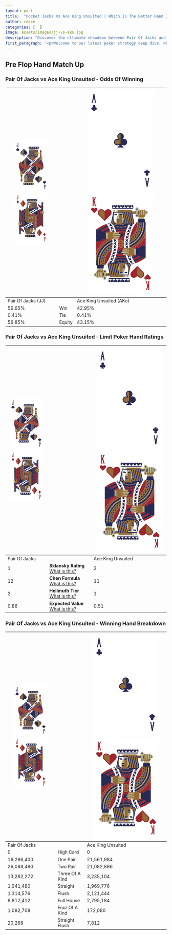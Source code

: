 ```yaml
---
layout: post
title:  "Pocket Jacks Vs Ace King Unsuited | Which Is The Better Hand In Poker? A Complete Guide"
author: reece
categories: [  ]
image: assets/images/jj-vs-ako.jpg
description: "Discover the ultimate showdown between Pair Of Jacks and Ace King Unsuited in poker! Uncover the odds, strategies, and scenarios where one hand triumphs over the other. Get ready to up your poker game with this thrilling analysis."
first_paragraph: "<p>Welcome to our latest poker strategy deep dive, where we're pitting two distinct hands against each other in a high-stakes showdown: Pair Of Jacks vs Ace King Unsuited.</p><p>In the dynamic world of poker, every decision counts, and knowing which hand holds the upper hand is key to your success at the table.</p><p>In this article, we'll dissect these two hands, explore the scenarios where one dominates the other, and equip you with the knowledge to make strategic choices that can tip the odds in your favor.</p><p>Get ready to unravel the intriguing dynamics of these poker hands and elevate your game to new heights.</p>"
---
```




[comment]: # (sp0)

## Pre Flop Hand Match Up

<div class="table hand-ratings" markdown="1"> 



### Pair Of Jacks vs Ace King Unsuited - Odds Of Winning


    
| ![image info](assets/images/hand1/J.png) ![image info](assets/images/hand1/Jo.png) |  | ![image info](assets/images/hand2/A.png) ![image info](assets/images/hand2/Ko.png) |
| -------- | -------- | -------- |
| Pair Of Jacks (JJ) |  | Ace King Unsuited (AKo) |
| 56.65% | Win | 42.95% |
| 0.41% | Tie | 0.41% |
| 56.85% | Equity | 43.15% |




[comment]: # (sp1)



### Pair Of Jacks vs Ace King Unsuited - Limit Poker Hand Ratings


    
| ![image info](assets/images/hand1/J.png) ![image info](assets/images/hand1/Jo.png) |  | ![image info](assets/images/hand2/A.png) ![image info](assets/images/hand2/Ko.png) |
| -------- | -------- | -------- |
| Pair Of Jacks |  | Ace King Unsuited |
| 1 | **Sklansky Rating** [What is this?](/sklansky-rating-explained) | 2 |
| 12 | **Chen Formula** [What is this?](/chen-formula-explained) | 11 |
| 2 | **Hellmuth Tier** [What is this?](/Hellmuth-tier-explained) | 1 |
| 0.86 | **Expected Value** [What is this?](/expected-value-explained) | 0.51 |




[comment]: # (sp2)



### Pair Of Jacks vs Ace King Unsuited - Winning Hand Breakdown


    
| ![image info](assets/images/hand1/J.png) ![image info](assets/images/hand1/Jo.png) |  | ![image info](assets/images/hand2/A.png) ![image info](assets/images/hand2/Ko.png) |
| -------- | -------- | -------- |
| Pair Of Jacks |  | Ace King Unsuited |
| 0 | High Card | 0 |
| 16,286,400 | One Pair | 21,561,984 |
| 26,088,480 | Two Pair | 21,082,896 |
| 13,282,272 | Three Of A Kind | 3,235,104 |
| 1,941,480 | Straight | 1,969,776 |
| 1,314,576 | Flush | 2,121,444 |
| 9,812,412 | Full House | 2,795,184 |
| 1,092,708 | Four Of A Kind | 172,080 |
| 20,268 | Straight Flush | 7,812 |




[comment]: # (sp3)



</div>

[comment]: # (sp4)



[comment]: # (sp5)

